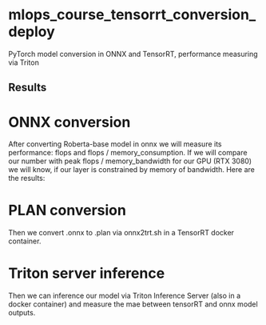 # mlops_course_tensorrt_conversion_deploy
PyTorch model conversion in ONNX and TensorRT, performance measuring via Triton

## Results
# ONNX conversion
After converting Roberta-base model in onnx we will measure its performance: flops and flops / memory_consumption. If we will compare our number with peak flops / memory_bandwidth for our GPU (RTX 3080) we will know, if our layer is constrained by memory of bandwidth. Here are the results: 

# PLAN conversion
Then we convert .onnx to .plan via onnx2trt.sh in a TensorRT docker container.

# Triton server inference
Then we can inference our model via Triton Inference Server (also in a docker container) and measure the mae between tensorRT and onnx model outputs.
